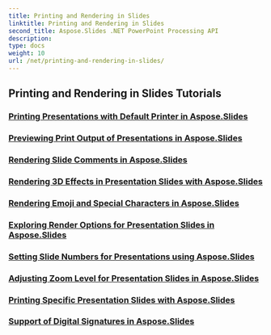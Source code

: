 ```yaml
---
title: Printing and Rendering in Slides
linktitle: Printing and Rendering in Slides
second_title: Aspose.Slides .NET PowerPoint Processing API
description: 
type: docs
weight: 10
url: /net/printing-and-rendering-in-slides/
---
```


## Printing and Rendering in Slides Tutorials
### [Printing Presentations with Default Printer in Aspose.Slides](./printing-with-default-printer/)
### [Previewing Print Output of Presentations in Aspose.Slides](./presentation-print-preview/)
### [Rendering Slide Comments in Aspose.Slides](./rendering-slide-comments/)
### [Rendering 3D Effects in Presentation Slides with Aspose.Slides](./rendering-3d-effects/)
### [Rendering Emoji and Special Characters in Aspose.Slides](./rendering-emoji-special-characters/)
### [Exploring Render Options for Presentation Slides in Aspose.Slides](./presentation-render-options/)
### [Setting Slide Numbers for Presentations using Aspose.Slides](./setting-slide-numbers/)
### [Adjusting Zoom Level for Presentation Slides in Aspose.Slides](./adjusting-zoom-level/)
### [Printing Specific Presentation Slides with Aspose.Slides](./printing-specific-slides/)
### [Support of Digital Signatures in Aspose.Slides](./digital-signature-support/)